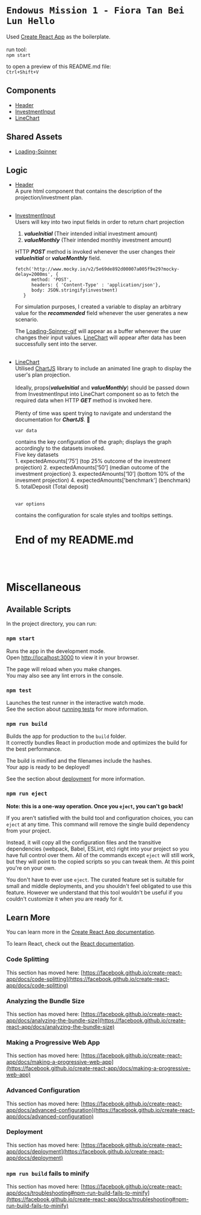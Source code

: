 # `Endowus Mission 1 - Fiora Tan Bei Lun Hello` 

Used [Create React App](https://github.com/facebook/create-react-app) as the boilerplate. </br>
</br>
run tool: </br>
`npm start` </br>

to open a preview of this README.md file: </br>
`Ctrl+Shift+V`

## Components
- [Header](/src/components/Header.jsx)
- [InvestmentInput](/src/components/.jsx)
- [LineChart](/src/components/LineChart.jsx)

## Shared Assets
- [Loading-Spinner](/src/sharedAssets/Loader.jsx)

## Logic
- [Header](/src/components/Header.jsx) </br>
A pure html component that contains the description of the projection/investment plan. 
   </br></br>
- [InvestmentInput](/src/components/.jsx) </br>
Users will key into two input fields in order to return chart projection
   1. ***valueInitial*** (Their intended initial investment amount)
   2. ***valueMonthly*** (Their intended monthly investment amount)
   
   
   HTTP ***POST*** method is invoked whenever the user changes their ***valueInitial*** or ***valueMonthly*** field. </br>
   ```
   fetch('http://www.mocky.io/v2/5e69de892d00007a005f9e29?mocky-delay=2000ms', {
         method: 'POST',
         headers: { 'Content-Type' : 'application/json'},
         body: JSON.stringify(investment)
      }
   ``` 
   For simulation purposes, I created a variable to display an arbitrary value for the ***recommended*** field whenever the user generates a new scenario. </br>

   The [Loading-Spinner-gif](/src/Misc/blueSpinner.gif) will appear as a buffer whenever the user changes their input values. [LineChart](/src/components/LineChart.jsx) will appear after data has been successfully sent into the server.
   </br></br>
- [LineChart](/src/components/LineChart.jsx) </br>
   Utilised [ChartJS](https://www.chartjs.org/) library to include an animated line graph to display the user's plan projection.</br></br>
   Ideally, props(***valueInitial*** and ***valueMonthly***) should be passed down from InvestmentInput into LineChart component so as to fetch the required data when  HTTP ***GET*** method is invoked here. </br></br>
   Plenty of time was spent trying to navigate and understand the documentation for ***ChartJS***. :face_with_thermometer: 

   ```
   var data
   ```
   contains the key configuration of the graph; displays the graph accordingly to the datasets invoked. </br>
   Five key datasets</br>
      1. expectedAmounts[‘75’] (top 25% outcome of the investment projection)
      2. expectedAmounts[‘50’] (median outcome of the investment projection)
      3. expectedAmounts[‘10’] (bottom 10% of the invesment projection)
      4. expectedAmounts['benchmark'] (benchmark)
      5. totalDeposit (Total deposit)
   </br>
   </br>
   ```
   var options
   ```
   contains the configuration for scale styles and tooltips settings. 

   # End of my README.md
   </br></br>



# Miscellaneous 
## Available Scripts

In the project directory, you can run:

### `npm start`

Runs the app in the development mode.\
Open [http://localhost:3000](http://localhost:3000) to view it in your browser.

The page will reload when you make changes.\
You may also see any lint errors in the console.

### `npm test`

Launches the test runner in the interactive watch mode.\
See the section about [running tests](https://facebook.github.io/create-react-app/docs/running-tests) for more information.

### `npm run build`

Builds the app for production to the `build` folder.\
It correctly bundles React in production mode and optimizes the build for the best performance.

The build is minified and the filenames include the hashes.\
Your app is ready to be deployed!

See the section about [deployment](https://facebook.github.io/create-react-app/docs/deployment) for more information.

### `npm run eject`

**Note: this is a one-way operation. Once you `eject`, you can't go back!**

If you aren't satisfied with the build tool and configuration choices, you can `eject` at any time. This command will remove the single build dependency from your project.

Instead, it will copy all the configuration files and the transitive dependencies (webpack, Babel, ESLint, etc) right into your project so you have full control over them. All of the commands except `eject` will still work, but they will point to the copied scripts so you can tweak them. At this point you're on your own.

You don't have to ever use `eject`. The curated feature set is suitable for small and middle deployments, and you shouldn't feel obligated to use this feature. However we understand that this tool wouldn't be useful if you couldn't customize it when you are ready for it.

## Learn More

You can learn more in the [Create React App documentation](https://facebook.github.io/create-react-app/docs/getting-started).

To learn React, check out the [React documentation](https://reactjs.org/).

### Code Splitting

This section has moved here: [https://facebook.github.io/create-react-app/docs/code-splitting](https://facebook.github.io/create-react-app/docs/code-splitting)

### Analyzing the Bundle Size

This section has moved here: [https://facebook.github.io/create-react-app/docs/analyzing-the-bundle-size](https://facebook.github.io/create-react-app/docs/analyzing-the-bundle-size)

### Making a Progressive Web App

This section has moved here: [https://facebook.github.io/create-react-app/docs/making-a-progressive-web-app](https://facebook.github.io/create-react-app/docs/making-a-progressive-web-app)

### Advanced Configuration

This section has moved here: [https://facebook.github.io/create-react-app/docs/advanced-configuration](https://facebook.github.io/create-react-app/docs/advanced-configuration)

### Deployment

This section has moved here: [https://facebook.github.io/create-react-app/docs/deployment](https://facebook.github.io/create-react-app/docs/deployment)

### `npm run build` fails to minify

This section has moved here: [https://facebook.github.io/create-react-app/docs/troubleshooting#npm-run-build-fails-to-minify](https://facebook.github.io/create-react-app/docs/troubleshooting#npm-run-build-fails-to-minify)
